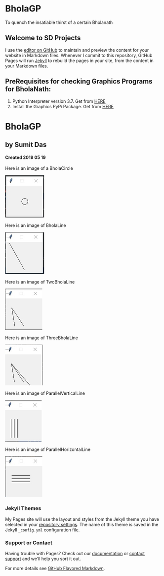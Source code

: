 # BholaGP
To quench the insatiable thirst of a certain Bholanath

## Welcome to SD Projects

I use the [editor on GitHub](https://github.com/RustyNails8/BholaGP/edit/master/README.md) to maintain and preview the content for your website in Markdown files. Whenever I commit to this repository, GitHub Pages will run [Jekyll](https://jekyllrb.com/) to rebuild the pages in your site, from the content in your Markdown files.

## PreRequisites for checking Graphics Programs for BholaNath:
1. Python Interpreter version 3.7. Get from [HERE](https://www.python.org/)
2. Install the Graphics PyPi Package. Get from [HERE](https://pypi.org/project/graphics/)

# BholaGP
## by Sumit Das
#### Created 2019 05 19

Here is an image of a BholaCircle

![Bhola Circle](https://raw.githubusercontent.com/RustyNails8/BholaGP/master/Circle.jpg)

Here is an image of BholaLine

![Bhola Line](https://raw.githubusercontent.com/RustyNails8/BholaGP/master/Line.jpg)

Here is an image of TwoBholaLine

![Bhola TwoLines](https://raw.githubusercontent.com/RustyNails8/BholaGP/master/TwoLines.jpg)

Here is an image of ThreeBholaLine

![Bhola ThreeLines](https://raw.githubusercontent.com/RustyNails8/BholaGP/master/ThreeLines.jpg)

Here is an image of ParallelVerticalLine

![Bhola ParallelVerticalLines](https://raw.githubusercontent.com/RustyNails8/BholaGP/master/ParallelVerticalLines.jpg)

Here is an image of ParallelHorizontalLine

![Bhola ParallelHorizontalLines](https://raw.githubusercontent.com/RustyNails8/BholaGP/master/ParallelHorizontalLines.jpg)




### Jekyll Themes

My Pages site will use the layout and styles from the Jekyll theme you have selected in your [repository settings](https://github.com/RustyNails8/SAPonAIXandOracle/settings). The name of this theme is saved in the Jekyll `_config.yml` configuration file.

### Support or Contact

Having trouble with Pages? Check out our [documentation](https://help.github.com/categories/github-pages-basics/) or [contact support](https://github.com/contact) and we’ll help you sort it out.

For more details see [GitHub Flavored Markdown](https://guides.github.com/features/mastering-markdown/).

